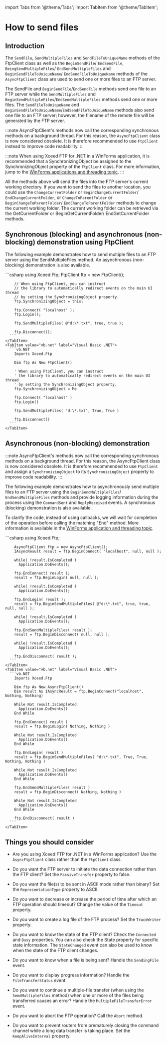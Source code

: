 import Tabs from '@theme/Tabs';
import TabItem from '@theme/TabItem';

# How to send files

## Introduction

The `SendFile`, `SendMultipleFiles` and `SendFileToUniqueName` methods of the FtpClient class as well as the `BeginSendFile`/ `EndSendFile`, `BeingSendMultipleFiles`/ `EndSendMultipleFiles` and `BeginSendFileToUniqueName`/ `EndSendFileToUniqueName` methods of the `AsyncFtpClient` class are used to send one or more files to an FTP server. 

The SendFile and `BeginSendFile`/`EndSendFile` methods send one file to an FTP server while the `SendMultipleFiles` and `BeginSendMultipleFiles`/`EndSendMultipleFiles` methods send one or more files. The `SendFileToUniqueName` and `BeginSendFileToUniqueName`/`EndSendFileToUniqueName` methods also send one file to an FTP server; however, the filename of the remote file will be generated by the FTP server. 

:::note
AsyncFtpClient's methods now call the corresponding synchronous methods on a background thread. For this reason, the `AsyncFtpClient` class is now considered obsolete. It is therefore recommended to use `FtpClient` instead to improve code readability.
::

:::note
When using Xceed FTP for .NET in a WinForms application, it is recommended that a SynchronizingObject be assigned to the SynchronizingObject property of the `FtpClient` class. For more information, jump to the [WinForms applications and threading topic](/ftp/basic-concepts/ftp-capabilities/ftp-client-interface/winform-apps-threading). 
:::

All the methods above will send the files into the FTP server's current working directory. If you want to send the files to another location, you could use the `ChangeCurrentFolder` or `BeginChangeCurrentFolder`/ `EndChangeCurrentFolder`, or `ChangeToParentFolder` or `BeginChangeToParentFolder`/ `EndChangeToParentFolder` methods to change the current working folder. The current working folder can be retrieved via the GetCurrentFolder or BeginGetCurrentFolder/ EndGetCurrentFolder methods.

## Synchronous (blocking) and asynchronous (non-blocking) demonstration using FtpClient

The following example demonstrates how to send multiple files to an FTP server using the SendMultipleFiles method.  An asynchronous (non-blocking) demonstration is also available.

<Tabs>
    <TabItem value="csharp" label="C#" default>
      ```csharp
        using Xceed.Ftp;
        FtpClient ftp = new FtpClient();

        // When using FtpClient, you can instruct
        // the library to automatically redirect events on the main UI thread
        // by setting the SynchronizingObject property.
        ftp.SynchronizingObject = this;

        ftp.Connect( "localhost" );
        ftp.Login();

        ftp.SendMultipleFiles( @"d:\*.txt", true, true );

        ftp.Disconnect();
      ```
    </TabItem>
    <TabItem value="vb.net" label="Visual Basic .NET">
      ```vb.NET
        Imports Xceed.Ftp

        Dim ftp As New FtpClient()

        ' When using FtpClient, you can instruct
        ' the library to automatically redirect events on the main UI thread
        ' by setting the SynchronizingObject property.
        ftp.SynchronizingObject = Me

        ftp.Connect( "localhost" )
        ftp.Login()

        ftp.SendMultipleFiles( "d:\*.txt", True, True )

        ftp.Disconnect()
      ```
    </TabItem>
</Tabs>

## Asynchronous (non-blocking) demonstration

:::note
AsyncFtpClient's methods now call the corresponding synchronous methods on a background thread. For this reason, the AsyncFtpClient class is now considered obsolete. It is therefore recommended to use `FtpClient` and assign a `SynchronizingObject` to its `SynchronizingObject` property to improve code readability.
:::

The following example demonstrates how to asynchronously send multiple files to an FTP server using the `BeginSendMultipleFiles`/ `EndSendMultipleFiles` methods and provide logging information during the process using the `CommandSent` and `ReplyReceived` events.  A synchronous (blocking) demonstration is also available. 

To clarify the code, instead of using callbacks, we will wait for completion of the operation before calling the matching "End" method. More information is available in the [WinForms application and threading topic](/ftp/basic-concepts/ftp-capabilities/ftp-client-interface/winform-apps-threading).

<Tabs>
    <TabItem value="csharp" label="C#" default>
      ```csharp
        using Xceed.Ftp;

        AsyncFtpClient ftp = new AsyncFtpClient();      
        IAsyncResult result = ftp.BeginConnect( "localhost", null, null );

        while( !result.IsCompleted )
          Application.DoEvents();

        ftp.EndConnect( result );
        result = ftp.BeginLogin( null, null );

        while( !result.IsCompleted )
          Application.DoEvents();

        ftp.EndLogin( result );
        result = ftp.BeginSendMultipleFiles( @"d:\*.txt", true, true, null, null );

        while( !result.IsCompleted )
          Application.DoEvents();

        ftp.EndSendMultipleFiles( result );
        result = ftp.BeginDisconnect( null, null );

        while( !result.IsCompleted )
          Application.DoEvents();

        ftp.EndDisconnect( result );
      ```
    </TabItem>
    <TabItem value="vb.net" label="Visual Basic .NET">
      ```vb.NET
        Imports Xceed.Ftp

        Dim ftp As New AsyncFtpClient()
        Dim result As IAsyncResult = ftp.BeginConnect("localhost", Nothing, Nothing)

        While Not result.IsCompleted
          Application.DoEvents()
        End While

        ftp.EndConnect( result )
        result = ftp.BeginLogin( Nothing, Nothing )

        While Not result.IsCompleted
          Application.DoEvents()
        End While

        ftp.EndLogin( result )
        result = ftp.BeginSendMultipleFiles( "d:\*.txt", True, True, Nothing, Nothing )

        While Not result.IsCompleted
          Application.DoEvents()
        End While

        ftp.EndSendMultipleFiles( result )
        result = ftp.BeginDisconnect( Nothing, Nothing )

        While Not result.IsCompleted
          Application.DoEvents()
        End While

        ftp.EndDisconnect( result )
      ```
    </TabItem>
</Tabs>

## Things you should consider
- Are you using Xceed FTP for .NET in a WinForms application? Use the `AsyncFtpClient` class rather than the `FtpClient` class. 

- Do you want the FTP server to initiate the data connection rather than the FTP client? Set the `PassiveTransfer` property to false. 

- Do you want the file(s) to be sent in ASCII mode rather than binary? Set the `RepresentationType` property to ASCII. 

- Do you want to decrease or increase the period of time after which an FTP operation should timeout? Change the value of the `Timeout` property. 

- Do you want to create a log file of the FTP process? Set the `TraceWriter` property. 

- Do you want to know the state of the FTP client? Check the `Connected` and `Busy` properties. You can also check the State property for specific state information. The `StateChanged` event can also be used to know when the state of the FTP client changes. 

- Do you want to know when a file is being sent? Handle the `SendingFile` event. 

- Do you want to display progress information? Handle the `FileTransferStatus` event. 

- Do you want to continue a multiple-file transfer (when using the `SendMultipleFiles` method) when one or more of the files being transferred causes an error? Handle the `MultipleFileTransferError` event. 

- Do you want to abort the FTP operation? Call the `Abort` method. 

- Do you want to prevent routers from prematurely closing the command channel while a long data transfer is taking place. Set the `KeepAliveInterval` property.